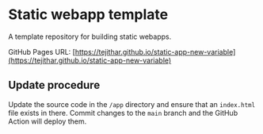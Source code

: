 # Static webapp template

A template repository for building static webapps.

GitHub Pages URL: [https://tejithar.github.io/static-app-new-variable](https://tejithar.github.io/static-app-new-variable)

## Update procedure

Update the source code in the `/app` directory and ensure that an `index.html` file exists in there. Commit changes to the `main` branch and the GitHub Action will deploy them.